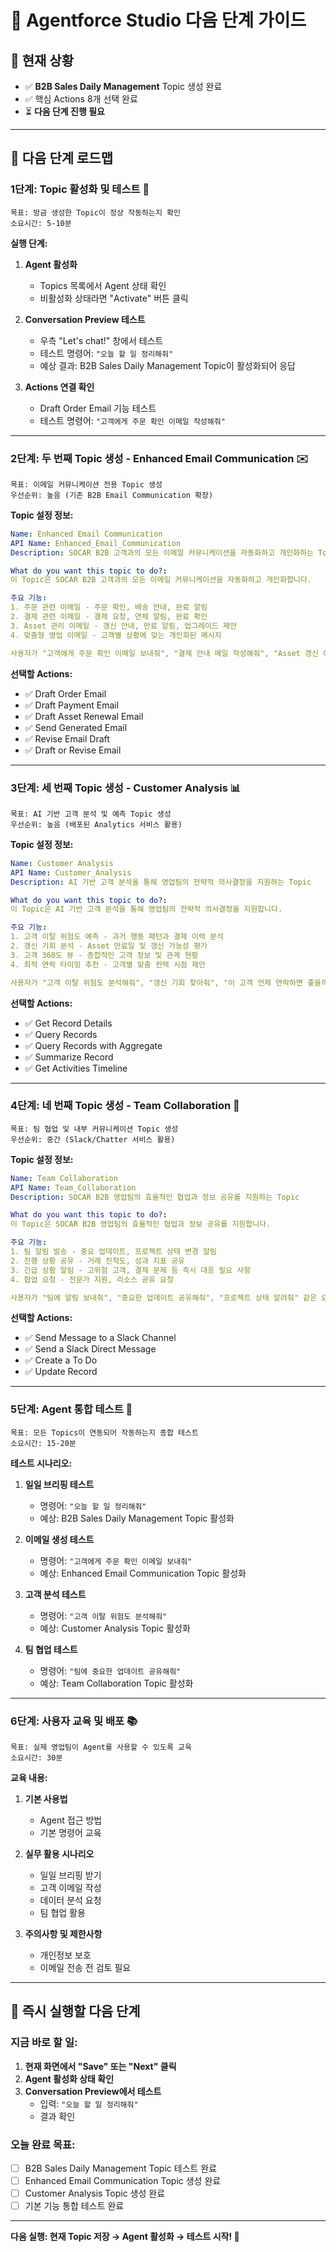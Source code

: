 # 🚀 Agentforce Studio 다음 단계 가이드

## 📍 현재 상황
- ✅ **B2B Sales Daily Management** Topic 생성 완료
- ✅ 핵심 Actions 8개 선택 완료
- ⏳ **다음 단계 진행 필요**

---

## 🎯 **다음 단계 로드맵**

### **1단계: Topic 활성화 및 테스트** 🔧
```
목표: 방금 생성한 Topic이 정상 작동하는지 확인
소요시간: 5-10분
```

**실행 단계:**
1. **Agent 활성화**
   - Topics 목록에서 Agent 상태 확인
   - 비활성화 상태라면 "Activate" 버튼 클릭

2. **Conversation Preview 테스트**
   - 우측 "Let's chat!" 창에서 테스트
   - 테스트 명령어: `"오늘 할 일 정리해줘"`
   - 예상 결과: B2B Sales Daily Management Topic이 활성화되어 응답

3. **Actions 연결 확인**
   - Draft Order Email 기능 테스트
   - 테스트 명령어: `"고객에게 주문 확인 이메일 작성해줘"`

---

### **2단계: 두 번째 Topic 생성 - Enhanced Email Communication** ✉️
```
목표: 이메일 커뮤니케이션 전용 Topic 생성
우선순위: 높음 (기존 B2B Email Communication 확장)
```

**Topic 설정 정보:**
```yaml
Name: Enhanced Email Communication
API Name: Enhanced_Email_Communication
Description: SOCAR B2B 고객과의 모든 이메일 커뮤니케이션을 자동화하고 개인화하는 Topic

What do you want this topic to do?:
이 Topic은 SOCAR B2B 고객과의 모든 이메일 커뮤니케이션을 자동화하고 개인화합니다.

주요 기능:
1. 주문 관련 이메일 - 주문 확인, 배송 안내, 완료 알림
2. 결제 관련 이메일 - 결제 요청, 연체 알림, 완료 확인
3. Asset 관리 이메일 - 갱신 안내, 만료 알림, 업그레이드 제안
4. 맞춤형 영업 이메일 - 고객별 상황에 맞는 개인화된 메시지

사용자가 "고객에게 주문 확인 이메일 보내줘", "결제 안내 메일 작성해줘", "Asset 갱신 이메일 만들어줘" 같은 요청을 할 때 AgentforceSimpleEmailActions를 통해 전문적이고 개인화된 이메일 초안을 생성합니다.
```

**선택할 Actions:**
- ✅ Draft Order Email
- ✅ Draft Payment Email
- ✅ Draft Asset Renewal Email
- ✅ Send Generated Email
- ✅ Revise Email Draft
- ✅ Draft or Revise Email

---

### **3단계: 세 번째 Topic 생성 - Customer Analysis** 📊
```
목표: AI 기반 고객 분석 및 예측 Topic 생성
우선순위: 높음 (배포된 Analytics 서비스 활용)
```

**Topic 설정 정보:**
```yaml
Name: Customer Analysis
API Name: Customer_Analysis
Description: AI 기반 고객 분석을 통해 영업팀의 전략적 의사결정을 지원하는 Topic

What do you want this topic to do?:
이 Topic은 AI 기반 고객 분석을 통해 영업팀의 전략적 의사결정을 지원합니다.

주요 기능:
1. 고객 이탈 위험도 예측 - 과거 행동 패턴과 결제 이력 분석
2. 갱신 기회 분석 - Asset 만료일 및 갱신 가능성 평가
3. 고객 360도 뷰 - 종합적인 고객 정보 및 관계 현황
4. 최적 연락 타이밍 추천 - 고객별 맞춤 컨택 시점 제안

사용자가 "고객 이탈 위험도 분석해줘", "갱신 기회 찾아줘", "이 고객 언제 연락하면 좋을까?" 같은 요청을 할 때 AgentforceSimpleAnalyticsService를 활용하여 데이터 기반 인사이트를 제공합니다.
```

**선택할 Actions:**
- ✅ Get Record Details
- ✅ Query Records
- ✅ Query Records with Aggregate
- ✅ Summarize Record
- ✅ Get Activities Timeline

---

### **4단계: 네 번째 Topic 생성 - Team Collaboration** 👥
```
목표: 팀 협업 및 내부 커뮤니케이션 Topic 생성
우선순위: 중간 (Slack/Chatter 서비스 활용)
```

**Topic 설정 정보:**
```yaml
Name: Team Collaboration
API Name: Team_Collaboration
Description: SOCAR B2B 영업팀의 효율적인 협업과 정보 공유를 지원하는 Topic

What do you want this topic to do?:
이 Topic은 SOCAR B2B 영업팀의 효율적인 협업과 정보 공유를 지원합니다.

주요 기능:
1. 팀 알림 발송 - 중요 업데이트, 프로젝트 상태 변경 알림
2. 진행 상황 공유 - 거래 진척도, 성과 지표 공유
3. 긴급 상황 알림 - 고위험 고객, 결제 문제 등 즉시 대응 필요 사항
4. 협업 요청 - 전문가 지원, 리소스 공유 요청

사용자가 "팀에 알림 보내줘", "중요한 업데이트 공유해줘", "프로젝트 상태 알려줘" 같은 요청을 할 때 AgentforceSimpleSlackService를 통해 Salesforce Chatter에 적절한 알림을 발송합니다.
```

**선택할 Actions:**
- ✅ Send Message to a Slack Channel
- ✅ Send a Slack Direct Message
- ✅ Create a To Do
- ✅ Update Record

---

### **5단계: Agent 통합 테스트** 🧪
```
목표: 모든 Topics이 연동되어 작동하는지 종합 테스트
소요시간: 15-20분
```

**테스트 시나리오:**
1. **일일 브리핑 테스트**
   - 명령어: `"오늘 할 일 정리해줘"`
   - 예상: B2B Sales Daily Management Topic 활성화

2. **이메일 생성 테스트**
   - 명령어: `"고객에게 주문 확인 이메일 보내줘"`
   - 예상: Enhanced Email Communication Topic 활성화

3. **고객 분석 테스트**
   - 명령어: `"고객 이탈 위험도 분석해줘"`
   - 예상: Customer Analysis Topic 활성화

4. **팀 협업 테스트**
   - 명령어: `"팀에 중요한 업데이트 공유해줘"`
   - 예상: Team Collaboration Topic 활성화

---

### **6단계: 사용자 교육 및 배포** 📚
```
목표: 실제 영업팀이 Agent를 사용할 수 있도록 교육
소요시간: 30분
```

**교육 내용:**
1. **기본 사용법**
   - Agent 접근 방법
   - 기본 명령어 교육

2. **실무 활용 시나리오**
   - 일일 브리핑 받기
   - 고객 이메일 작성
   - 데이터 분석 요청
   - 팀 협업 활용

3. **주의사항 및 제한사항**
   - 개인정보 보호
   - 이메일 전송 전 검토 필요

---

## 🎯 **즉시 실행할 다음 단계**

### **지금 바로 할 일:**
1. **현재 화면에서 "Save" 또는 "Next" 클릭**
2. **Agent 활성화 상태 확인**
3. **Conversation Preview에서 테스트**
   - 입력: `"오늘 할 일 정리해줘"`
   - 결과 확인

### **오늘 완료 목표:**
- [ ] B2B Sales Daily Management Topic 테스트 완료
- [ ] Enhanced Email Communication Topic 생성 완료
- [ ] Customer Analysis Topic 생성 완료
- [ ] 기본 기능 통합 테스트 완료

---

**다음 실행: 현재 Topic 저장 → Agent 활성화 → 테스트 시작! 🚀**
